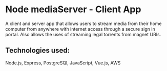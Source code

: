# Node mediaServer - Client App

A client and server app that allows users to stream media from their home computer from anywhere with internet access through a secure sign in portal. Also allows the uses of streaming legal torrents from magnet URIs.

## Technologies used:
Node.js, Express, PostgreSQl, JavaScript, Vue.js, AWS